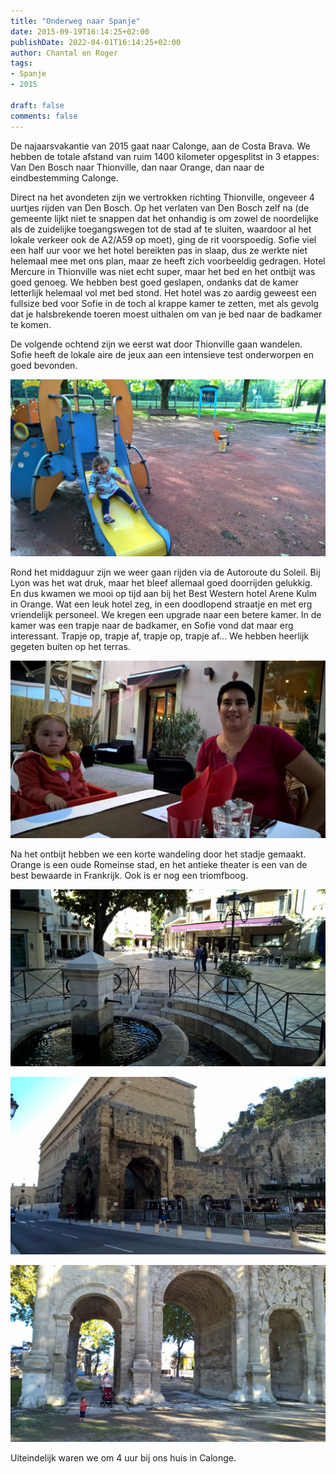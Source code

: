 ```yaml
---
title: "Onderweg naar Spanje"
date: 2015-09-19T16:14:25+02:00
publishDate: 2022-04-01T16:14:25+02:00
author: Chantal en Roger
tags:
- Spanje
- 2015

draft: false
comments: false
---
```


De najaarsvakantie van 2015 gaat naar Calonge, aan de Costa Brava. We hebben de totale afstand van ruim 1400 kilometer opgesplitst in 3 etappes: Van Den Bosch naar Thionville, dan naar Orange, dan naar de eindbestemming Calonge.

Direct na het avondeten zijn we vertrokken richting Thionville, ongeveer 4 uurtjes rijden van Den Bosch. Op het verlaten van Den Bosch zelf na (de gemeente lijkt niet te snappen dat het onhandig is om zowel de noordelijke als de zuidelijke toegangswegen tot de stad af te sluiten, waardoor al het lokale verkeer ook de A2/A59 op moet), ging de rit voorspoedig. Sofie viel een half uur voor we het hotel bereikten pas in slaap, dus ze werkte niet helemaal mee met ons plan, maar ze heeft zich voorbeeldig gedragen. Hotel Mercure in Thionville was niet echt super, maar het bed en het ontbijt was goed genoeg. We hebben best goed geslapen, ondanks dat de kamer letterlijk helemaal vol met bed stond. Het hotel was zo aardig geweest een fullsize bed voor Sofie in de toch al krappe kamer te zetten, met als gevolg dat je halsbrekende toeren moest uithalen om van je bed naar de badkamer te komen.

De volgende ochtend zijn we eerst wat door Thionville gaan wandelen. Sofie heeft de lokale aire de jeux aan een intensieve test onderworpen en goed bevonden.

![Thionville](./images/WP_20150918_10_36_19_Pro[3].jpg)

Rond het middaguur zijn we weer gaan rijden via de Autoroute du Soleil. Bij Lyon was het wat druk, maar het bleef allemaal goed doorrijden gelukkig. En dus kwamen we mooi op tijd aan bij het Best Western hotel Arene Kulm in Orange. Wat een leuk hotel zeg, in een doodlopend straatje en met erg vriendelijk personeel. We kregen een upgrade naar een betere kamer. In de kamer was een trapje naar de badkamer, en Sofie vond dat maar erg interessant. Trapje op, trapje af, trapje op, trapje af… We hebben heerlijk gegeten buiten op het terras.

![Orange](./images/WP_20150918_19_35_52_Pro[3].jpg)

Na het ontbijt hebben we een korte wandeling door het stadje gemaakt. Orange is een oude Romeinse stad, en het antieke theater is een van de best bewaarde in Frankrijk. Ook is er nog een triomfboog.

![Orange](./images/WP_20150919_09_42_37_Pro[3].jpg)

![Orange](./images/WP_20150919_09_54_27_Pro[3].jpg)

![Orange](./images/WP_20150919_10_12_30_Pro[3].jpg)

Uiteindelijk waren we om 4 uur bij ons huis in Calonge.
